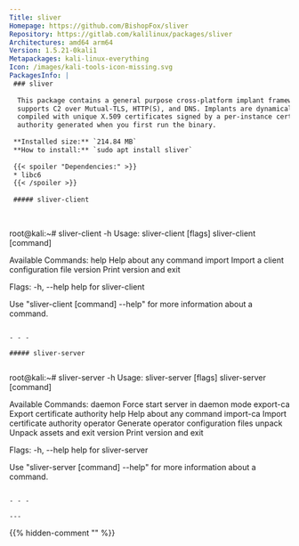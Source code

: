 ```yaml
---
Title: sliver
Homepage: https://github.com/BishopFox/sliver
Repository: https://gitlab.com/kalilinux/packages/sliver
Architectures: amd64 arm64
Version: 1.5.21-0kali1
Metapackages: kali-linux-everything 
Icon: /images/kali-tools-icon-missing.svg
PackagesInfo: |
 ### sliver
 
  This package contains a general purpose cross-platform implant framework that
  supports C2 over Mutual-TLS, HTTP(S), and DNS. Implants are dynamically
  compiled with unique X.509 certificates signed by a per-instance certificate
  authority generated when you first run the binary.
 
 **Installed size:** `214.84 MB`  
 **How to install:** `sudo apt install sliver`  
 
 {{< spoiler "Dependencies:" >}}
 * libc6 
 {{< /spoiler >}}
 
 ##### sliver-client
 
 
 ```
 root@kali:~# sliver-client -h
 Usage:
   sliver-client [flags]
   sliver-client [command]
 
 Available Commands:
   help        Help about any command
   import      Import a client configuration file
   version     Print version and exit
 
 Flags:
   -h, --help   help for sliver-client
 
 Use "sliver-client [command] --help" for more information about a command.
 ```
 
 - - -
 
 ##### sliver-server
 
 
 ```
 root@kali:~# sliver-server -h
 Usage:
   sliver-server [flags]
   sliver-server [command]
 
 Available Commands:
   daemon      Force start server in daemon mode
   export-ca   Export certificate authority
   help        Help about any command
   import-ca   Import certificate authority
   operator    Generate operator configuration files
   unpack      Unpack assets and exit
   version     Print version and exit
 
 Flags:
   -h, --help   help for sliver-server
 
 Use "sliver-server [command] --help" for more information about a command.
 ```
 
 - - -
 
---
```

{{% hidden-comment "<!--Do not edit anything above this line-->" %}}
